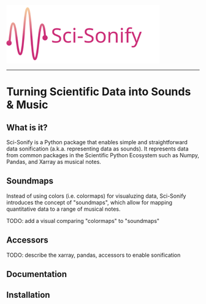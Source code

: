 <img src="docs/source/_static/logo.svg" data-canonical-src="docs/source/_static/logo.svg" width="400"/><br>

-----------------

# Turning Scientific Data into Sounds & Music

## What is it?

Sci-Sonify is a Python package that enables simple and straightforward data sonification (a.k.a. representing data as sounds). It represents data from common packages in the Scientific Python Ecosystem such as Numpy, Pandas, and Xarray as musical notes.

## Soundmaps
Instead of using colors (i.e. colormaps) for visualuzing data, Sci-Sonify introduces the concept of "soundmaps", which allow for mapping quantitative data to a range of musical notes.

TODO: add a visual comparing "colormaps" to "soundmaps"

## Accessors
TODO: describe the xarray, pandas, accessors to enable sonification


## Documentation

## Installation
